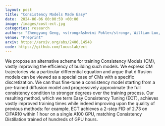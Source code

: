 ```yaml
---
layout: post
title: "Consistency Models Made Easy"
date:  2024-06-06 00:00:59 +00:00
image: /images/cost-ect.jpg
categories: research
authors: "Zhengyang Geng, <strong>Ashwini Pokle</strong>, William Luo, Justin Lin, and Zico Kolter"
venue: "Preprint"
arxiv: https://arxiv.org/abs/2406.14548
code: https://github.com/locuslab/ect
---
```

We propose an alternative scheme for training Consistency Models (CM), vastly improving the efficiency of building such models. We  express CM trajectories via a particular differential equation and argue that diffusion models can be viewed as a special case of CMs with a specific discretization. We can thus fine-tune a consistency model starting from a pre-trained diffusion model and progressively approximate the full consistency condition to stronger degrees over the training process. Our resulting method, which we term Easy Consistency Tuning (ECT), achieves vastly improved training times while indeed improving upon the quality of previous methods: for example, ECT achieves a 2-step FID of 2.73 on CIFAR10 within 1 hour on a single A100 GPU, matching Consistency Distillation trained of hundreds of GPU hours.
